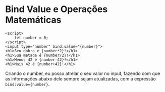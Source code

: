 # Bind Value e Operações Matemáticas

```
<script>
	let number = 0;
</script>
<input type="number" bind:value="{number}">
<h1>Seu dobro é {number*2}!</h1>
<h1>Sua metade é {number/2}!</h1>
<h1>Menos 42 é {number-42}!</h1>
<h1>Mais 42 é {number+42}!</h1>
```

Criando o number, eu posso atrelar o seu valor no input, fazendo com que as informações abaixo dele sempre sejam atualizadas, com a expressão `bind:value={number}`.